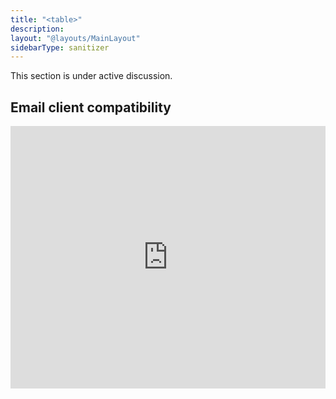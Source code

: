 ```yaml
---
title: "<table>"
description:
layout: "@layouts/MainLayout"
sidebarType: sanitizer
---
```


This section is under active discussion.

## Email client compatibility

<iframe title="Can I email… &lt;table&gt; element" src="https://embed.caniemail.com/html-table/" width="640" height="420" style="width:100%; max-width:40rem; height:26.25rem; border:none;" loading="lazy"></iframe>